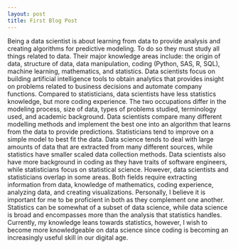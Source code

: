 ```yaml
---
layout: post
title: First Blog Post
---
```


Being a data scientist is about learning from data to provide analysis and creating algorithms for predictive modeling. To do so they must study all things related to data. Their major knowledge areas include: the origin of data, structure of data, data manipulation, coding (Python, SAS, R, SQL), machine learning, mathematics, and statistics. Data scientists focus on building artificial intelligence tools to obtain analytics that provides insight on problems related to business decisions and automate company functions. 
Compared to statisticians, data scientists have less statistics knowledge, but more coding experience. The two occupations differ in the modeling process, size of data, types of problems studied, terminology used, and academic background. Data scientists compare many different modelling methods and implement the best one into an algorithm that learns from the data to provide predictions. Statisticians tend to improve on a simple model to best fit the data. Data science tends to deal with large amounts of data that are extracted from many different sources, while statistics have smaller scaled data collection methods. Data scientists also have more background in coding as they have traits of software engineers, while statisticians focus on statistical science. However, data scientists and statisticians overlap in some areas. Both fields require extracting information from data, knowledge of mathematics, coding experience, analyzing data, and creating visualizations. 
Personally, I believe it is important for me to be proficient in both as they complement one another. Statistics can be somewhat of a subset of data science, while data science is broad and encompasses more than the analysis that statistics handles. Currently, my knowledge leans towards statistics, however, I wish to become more knowledgeable on data science since coding is becoming an increasingly useful skill in our digital age. 

